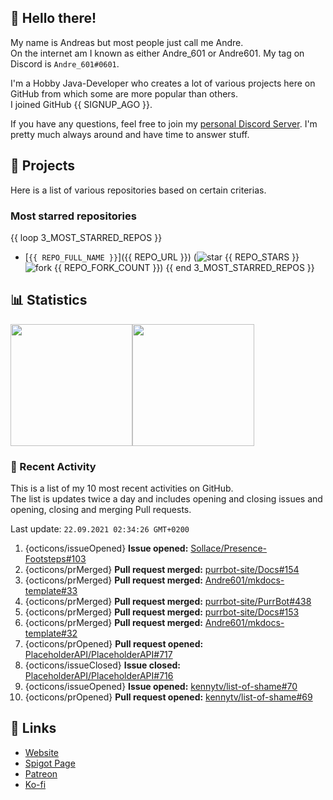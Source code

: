 <!-- Links -->
[purr]: https://purrbot.site
[discord]: https://discord.gg/6dazXp6
[website]: https://andre601.ch
[spigot]: https://www.spigotmc.org/resources/authors/56829/
[patreon]: https://patreon.com/andre_601
[ko-fi]: https://ko-fi.com/andre_601

<!-- SVGs -->
[star]: https://cdn.jsdelivr.net/gh/Readme-Workflows/Readme-Icons@main/icons/octicons/StarredRepository.svg
[fork]: https://cdn.jsdelivr.net/gh/Readme-Workflows/Readme-Icons@main/icons/octicons/ForkedRepository.svg

## 👋 Hello there!
My name is Andreas but most people just call me Andre.  
On the internet am I known as either Andre_601 or Andre601. My tag on Discord is `Andre_601#0601`.

I'm a Hobby Java-Developer who creates a lot of various projects here on GitHub from which some are more popular than others.  
I joined GitHub {{ SIGNUP_AGO }}.

If you have any questions, feel free to join my [personal Discord Server][discord]. I'm pretty much always around and have time to answer stuff.

## 📁 Projects
Here is a list of various repositories based on certain criterias.

### Most starred repositories

{{ loop 3_MOST_STARRED_REPOS }}
- [`{{ REPO_FULL_NAME }}`]({{ REPO_URL }}) (![star] {{ REPO_STARS }} ![fork] {{ REPO_FORK_COUNT }})
{{ end 3_MOST_STARRED_REPOS }}

## 📊 Statistics
<img height="195px" src="https://github-readme-stats.vercel.app/api?username=Andre601&show_icons=true&hide_rank=true&title_color=3498db&bg_color=ffffff00&text_color=718096&disable_animations=true"><img height="195px" src="https://github-readme-stats.vercel.app/api/top-langs?username=Andre601&layout=compact&title_color=3498db&bg_color=ffffff00&text_color=718096">

### 📜 Recent Activity
This is a list of my 10 most recent activities on GitHub.  
The list is updates twice a day and includes opening and closing issues and opening, closing and merging Pull requests.

<!--RECENT_ACTIVITY:last_update-->
Last update: `22.09.2021 02:34:26 GMT+0200`
<!--RECENT_ACTIVITY:last_update_end-->
<!--RECENT_ACTIVITY:start-->
1. {octicons/issueOpened} **Issue opened:** [Sollace/Presence-Footsteps#103](https://github.com/Sollace/Presence-Footsteps/issues/103)
2. {octicons/prMerged} **Pull request merged:** [purrbot-site/Docs#154](https://github.com/purrbot-site/Docs/pull/154)
3. {octicons/prMerged} **Pull request merged:** [Andre601/mkdocs-template#33](https://github.com/Andre601/mkdocs-template/pull/33)
4. {octicons/prMerged} **Pull request merged:** [purrbot-site/PurrBot#438](https://github.com/purrbot-site/PurrBot/pull/438)
5. {octicons/prMerged} **Pull request merged:** [purrbot-site/Docs#153](https://github.com/purrbot-site/Docs/pull/153)
6. {octicons/prMerged} **Pull request merged:** [Andre601/mkdocs-template#32](https://github.com/Andre601/mkdocs-template/pull/32)
7. {octicons/prOpened} **Pull request opened:** [PlaceholderAPI/PlaceholderAPI#717](https://github.com/PlaceholderAPI/PlaceholderAPI/pull/717)
8. {octicons/issueClosed} **Issue closed:** [PlaceholderAPI/PlaceholderAPI#716](https://github.com/PlaceholderAPI/PlaceholderAPI/issues/716)
9. {octicons/issueOpened} **Issue opened:** [kennytv/list-of-shame#70](https://github.com/kennytv/list-of-shame/issues/70)
10. {octicons/prOpened} **Pull request opened:** [kennytv/list-of-shame#69](https://github.com/kennytv/list-of-shame/pull/69)
<!--RECENT_ACTIVITY:end-->

## 🔗 Links
- [Website]
- [Spigot Page][spigot]
- [Patreon]
- [Ko-fi]
